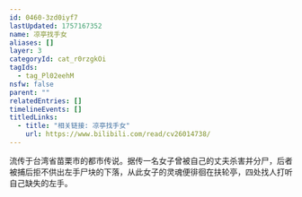 ```yaml
---
id: 0460-3zd0iyf7
lastUpdated: 1757167352
name: 凉亭找手女
aliases: []
layer: 3
categoryId: cat_r0rzgkOi
tagIds:
  - tag_Pl02eehM
nsfw: false
parent: ""
relatedEntries: []
timelineEvents: []
titledLinks:
  - title: "相关链接: 凉亭找手女"
    url: https://www.bilibili.com/read/cv26014738/
---
```


流传于台湾省苗栗市的都市传说。据传一名女子曾被自己的丈夫杀害并分尸，后者被捕后拒不供出左手尸块的下落，从此女子的灵魂便徘徊在扶轮亭，四处找人打听自己缺失的左手。
